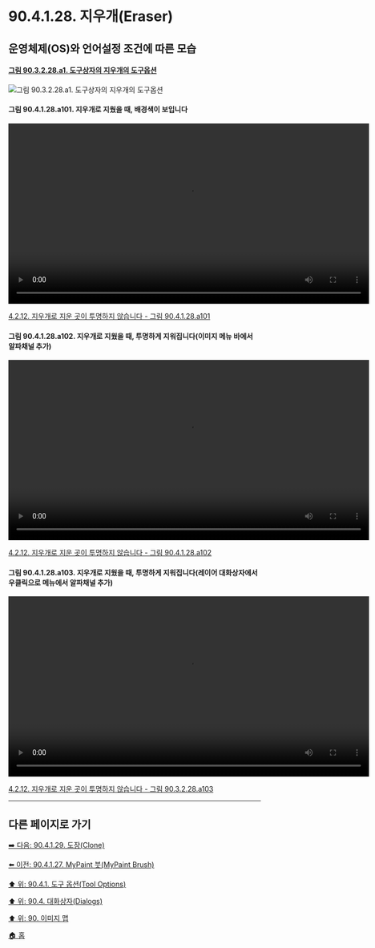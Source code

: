 # 90.4.1.28. 지우개(Eraser)
## 운영체제(OS)와 언어설정 조건에 따른 모습

<a id="90-03-02-28-a1"></a>

#### [그림 90.3.2.28.a1. 도구상자의 지우개의 도구옵션](./90-03-02-28-eraser.md#90-03-02-28-a1)
![그림 90.3.2.28.a1. 도구상자의 지우개의 도구옵션](https://github.com/wonder13662/gimp/assets/15767104/9b0b855b-0923-4c7d-a71b-91a32b0876d5)

<a id="90-04-01-28-a101"></a>

#### 그림 90.4.1.28.a101. 지우개로 지웠을 때, 배경색이 보입니다
<video controls="controls" width="720" environment="MacOS:Sonoma 14.2.1 GIMP 2.10.36" src="https://github.com/wonder13662/gimp/assets/15767104/7fb6a549-876d-4ef0-8508-214c418da6bd"></video>

[4.2.12. 지우개로 지운 곳이 투명하지 않습니다 - 그림 90.4.1.28.a101](./04-02-12-eraser-does-not-make-area-transparent.md#90-04-01-28-a101)

<a id="90-04-01-28-a102"></a>

#### 그림 90.4.1.28.a102. 지우개로 지웠을 때, 투명하게 지워집니다(이미지 메뉴 바에서 알파채널 추가)
<video controls="controls" width="720" environment="MacOS:Sonoma 14.2.1 GIMP 2.10.36" src="https://github.com/wonder13662/gimp/assets/15767104/501d4580-63b1-467c-8690-f38802030a4a"></video>

[4.2.12. 지우개로 지운 곳이 투명하지 않습니다 - 그림 90.4.1.28.a102](./04-02-12-eraser-does-not-make-area-transparent.md#90-04-01-28-a102)

<a id="90-04-01-28-a103"></a>

#### 그림 90.4.1.28.a103. 지우개로 지웠을 때, 투명하게 지워집니다(레이어 대화상자에서 우클릭으로 메뉴에서 알파채널 추가)
<video controls="controls" width="720" environment="MacOS:Sonoma 14.2.1 GIMP 2.10.36" src="https://github.com/wonder13662/gimp/assets/15767104/b8e473df-9a9c-42ad-a39e-74257fd1d1db"></video>

[4.2.12. 지우개로 지운 곳이 투명하지 않습니다 - 그림 90.3.2.28.a103](./04-02-12-eraser-does-not-make-area-transparent.md#90-04-01-28-a103)

***

## 다른 페이지로 가기

[➡️ 다음: 90.4.1.29. 도장(Clone)](./90-04-01-29-clone.md)

[⬅️ 이전: 90.4.1.27. MyPaint 붓(MyPaint Brush)](./90-04-01-27-mypaint_brush.md)

[⬆️ 위: 90.4.1. 도구 옵션(Tool Options)](./90-04-01-00-tool_options.md)

[⬆️ 위: 90.4. 대화상자(Dialogs)](./90-04-00-dialogs.md)

[⬆️ 위: 90. 이미지 맵](./90-00-image-map.md)

[🏠 홈](./00-home.md)
